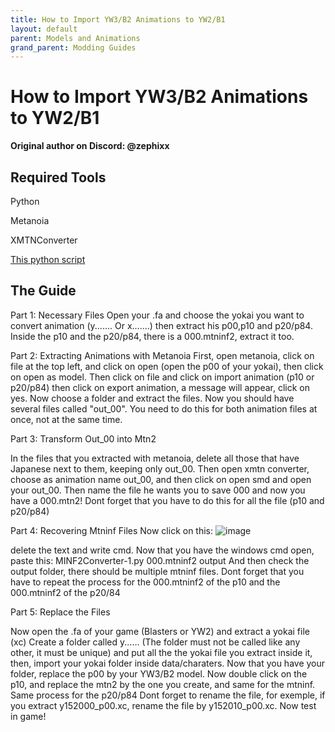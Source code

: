 ```yaml
---
title: How to Import YW3/B2 Animations to YW2/B1
layout: default
parent: Models and Animations
grand_parent: Modding Guides
---
```


# How to Import YW3/B2 Animations to YW2/B1
**Original author on Discord: @zephixx**


## Required Tools
Python

Metanoia

XMTNConverter

[This python script](https://cdn.discordapp.com/attachments/1218893271645028474/1218893481012101190/MINF2Converter-1.py?ex=66095203&is=65f6dd03&hm=ba107187afa65e75d0f1bd4b1ff7e107ac86c47661c35073d5ccb66ea4e10dce&)

## The Guide

Part 1: Necessary Files
Open your .fa and choose the yokai you want to convert animation (y....... Or x.......) then extract his p00,p10 and p20/p84. Inside the p10 and the p20/p84, there is a 000.mtninf2, extract it too.

Part 2: Extracting Animations with Metanoia 
First, open metanoia, click on file at the top left, and click on open (open the p00 of your yokai), then click on open as model.  Then click on file and click on import animation (p10 or p20/p84) then click on export animation, a message will appear, click on yes.  Now choose a folder and extract the files.  Now you should have several files called "out_00".  You need to do this for both animation files at once, not at the same time.

Part 3: Transform Out_00 into Mtn2

In the files that you extracted with metanoia, delete all those that have Japanese next to them, keeping only out_00.  Then open xmtn converter, choose as animation name out_00, and then click on open smd and open your out_00. Then name the file he wants you to save 000 and now you have a 000.mtn2!
Dont forget that you have to do this for all the file (p10 and p20/p84)

Part 4: Recovering Mtninf Files
Now click on this:
![image](https://cdn.discordapp.com/attachments/1218893271645028474/1218893722352222249/Screenshot_2024-03-14-22-17-00-966-edit_com.Discord-1.jpg?ex=6609523d&is=65f6dd3d&hm=a0f7c51579d57e6b6c32b66202e4e8cc5edef1d761d6a9f940dfdd4295ab0d6e&
)

delete the text and write cmd.  Now that you have the windows cmd open, paste this: MINF2Converter-1.py 000.mtninf2 output
And then check the output folder, there should be multiple mtninf files. Dont forget that you have to repeat the process for the 000.mtninf2 of the p10 and the 000.mtninf2 of the p20/84

Part 5: Replace the Files

Now open the .fa of your game (Blasters or YW2) and extract a yokai file (xc) 
Create a folder called y...... (The folder must not be called like any other, it must be unique) and put all the the yokai file you extract inside it, then, import your yokai folder inside data/charaters.
Now that you have your folder, replace the p00 by your YW3/B2 model. Now double click on the p10, and replace the mtn2 by the one you create, and same for the mtninf. Same process for the p20/p84
Dont forget to rename the file, for exemple, if you extract y152000_p00.xc, rename the file by y152010_p00.xc.
Now test in game! 
